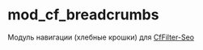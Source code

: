 # mod_cf_breadcrumbs
Модуль навигации (хлебные крошки) для [CfFilter-Seo](https://github.com/GJComponents/com_customfilters_seo)
